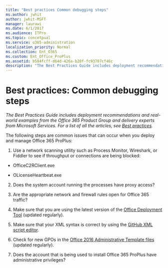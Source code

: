 ```yaml
---
title: "Best practices Common debugging steps"
ms.author: jwhit
author: jwhit-MSFT
manager: laurawi
ms.date: 6/1/2017
ms.audience: ITPro
ms.topic: concetpual
ms.service: o365-administration
localization_priority: Normal
ms.collection: Ent_O365
ms.custom: Ent_Office_ProPlus
ms.assetid: b584fcff-d64d-426a-b20f-fc93707cf46c
description: "The Best Practices Guide includes deployment recommendations and real-world examples from the Office 365 Product Group and delivery experts from Microsoft Services. For a list of all the articles, see Best practices."
---
```


# Best practices: Common debugging steps

 *The Best Practices Guide includes deployment recommendations and real-world examples from the Office 365 Product Group and delivery experts from Microsoft Services. For a list of all the articles, see [Best practices](best-practices.md).* 
  
The following steps are common issues that can occur when you deploy and manage Office 365 ProPlus:
  
1. Use a network scanning utility such as Process Monitor, Wireshark, or Fiddler to see if throughput or connections are being blocked:
    
  - OfficeC2RClient.exe
    
  - OLicenseHeartbeat.exe
    
2. Does the system account running the processes have proxy access?
    
3. Are the appropriate network and firewall rules open for Office 365 traffic?
    
4. Make sure that you are using the latest version of the [Office Deployment Tool](https://www.microsoft.com/en-us/download/details.aspx?id=49117) (updated regularly).
    
5. Make sure that your XML syntax is correct by using the [GitHub XML script editor](http://officedev.github.io/Office-IT-Pro-Deployment-Scripts/XmlEditor.mdl).
    
6. Check for new GPOs in the [Office 2016 Administrative Template files](https://www.microsoft.com/en-us/download/details.aspx?id=49030) (updated regularly).
    
7. Does the account that is being used to install Office 365 ProPlus have administrative privileges?
    

